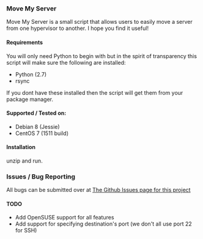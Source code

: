 ### Move My Server

Move My Server is a small script that allows users to easily move a server from one hypervisor to another.
I hope you find it useful!

#### Requirements

You will only need Python to begin with but in the spirit of transparency this script will make sure the following are installed:

- Python (2.7)
- rsync

If you dont have these installed then the script will get them from your package manager.

#### Supported / Tested on:

- Debian 8 (Jessie)
- CentOS 7 (1511 build)

#### Installation
unzip and run.

### Issues / Bug Reporting

All bugs can be submitted over at [The Github Issues page for this project](https://github.com/Deminarcis/move-my-server/issues)

#### TODO
- Add OpenSUSE support for all features
- Add support for specifying destination's port (we don't all use port 22 for SSH)
